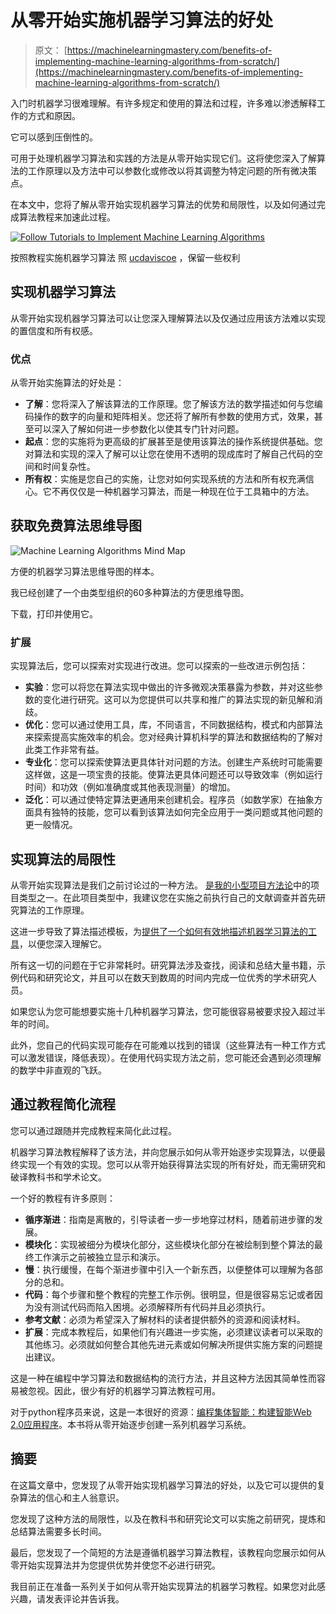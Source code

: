 # 从零开始实施机器学习算法的好处

> 原文： [https://machinelearningmastery.com/benefits-of-implementing-machine-learning-algorithms-from-scratch/](https://machinelearningmastery.com/benefits-of-implementing-machine-learning-algorithms-from-scratch/)

入门时机器学习很难理解。有许多规定和使用的算法和过程，许多难以渗透解释工作的方式和原因。

它可以感到压倒性的。

可用于处理机器学习算法和实践的方法是从零开始实现它们。这将使您深入了解算法的工作原理以及方法中可以参数化或修改以将其调整为特定问题的所有微决策点。

在本文中，您将了解从零开始实现机器学习算法的优势和局限性，以及如何通过完成算法教程来加速此过程。

[![Follow Tutorials to Implement Machine Learning Algorithms](img/f8a3ba83b77e6650418b843c89b38d56.jpg)](https://3qeqpr26caki16dnhd19sv6by6v-wpengine.netdna-ssl.com/wp-content/uploads/2014/09/Follow-Tutorials-to-Implement-Machine-Learning-Algorithms.jpg)

按照教程实施机器学习算法
照 [ucdaviscoe](https://www.flickr.com/photos/ucdaviscoe/6046652813) ，保留一些权利

## 实现机器学习算法

从零开始实现机器学习算法可以让您深入理解算法以及仅通过应用该方法难以实现的置信度和所有权感。

### 优点

从零开始实施算法的好处是：

*   **了解**：您将深入了解该算法的工作原理。您了解该方法的数学描述如何与您编码操作的数字的向量和矩阵相关。您还将了解所有参数的使用方式，效果，甚至可以深入了解如何进一步参数化以使其专门针对问题。
*   **起点**：您的实施将为更高级的扩展甚至是使用该算法的操作系统提供基础。您对算法和实现的深入了解可以让您在使用不透明的现成库时了解自己代码的空间和时间复杂性。
*   **所有权**：实施是您自己的实施，让您对如何实现系统的方法和所有权充满信心。它不再仅仅是一种机器学习算法，而是一种现在位于工具箱中的方法。

## 获取免费算法思维导图

![Machine Learning Algorithms Mind Map](img/2ce1275c2a1cac30a9f4eea6edd42d61.jpg)

方便的机器学习算法思维导图的样本。

我已经创建了一个由类型组织的60多种算法的方便思维导图。

下载，打印并使用它。

### 扩展

实现算法后，您可以探索对实现进行改进。您可以探索的一些改进示例包括：

*   **实验**：您可以将您在算法实现中做出的许多微观决策暴露为参数，并对这些参数的变化进行研究。这可以为您提供可以共享和推广的算法实现的新见解和消歧。
*   **优化**：您可以通过使用工具，库，不同语言，不同数据结构，模式和内部算法来探索提高实施效率的机会。您对经典计算机科学的算法和数据结构的了解对此类工作非常有益。
*   **专业化**：您可以探索使算法更具体针对问题的方法。创建生产系统时可能需要这样做，这是一项宝贵的技能。使算法更具体问题还可以导致效率（例如运行时间）和功效（例如准确度或其他表现测量）的增加。
*   **泛化**：可以通过使特定算法更通用来创建机会。程序员（如数学家）在抽象方面具有独特的技能，您可以看到该算法如何完全应用于一类问题或其他问题的更一般情况。

## 实现算法的局限性

从零开始实现算法是我们之前讨论过的一种方法。 [是我的](http://machinelearningmastery.com/how-to-implement-a-machine-learning-algorithm/ "How to Implement a Machine Learning Algorithm")[小型项目方法论](http://machinelearningmastery.com/self-study-machine-learning-projects/ "4 Self-Study Machine Learning Projects")中的项目类型之一。在此项目类型中，我建议您在实施之前执行自己的文献调查并首先研究算法的工作原理。

这进一步导致了算法描述模板，为[提供了一个如何有效地描述机器学习算法的工具](http://machinelearningmastery.com/how-to-learn-a-machine-learning-algorithm/ "How to Learn a Machine Learning Algorithm")，以便您深入理解它。

所有这一切的问题在于它非常耗时。研究算法涉及查找，阅读和总结大量书籍，示例代码和研究论文，并且可以在数天到数周的时间内完成一位优秀的学术研究人员。

如果您认为您可能想要实施十几种机器学习算法，您可能很容易被要求投入超过半年的时间。

此外，您自己的代码实现可能存在可能难以找到的错误（这些算法有一种工作方式可以激发错误，降低表现）。在使用代码实现方法之前，您可能还会遇到必须理解的数学中非直观的飞跃。

## 通过教程简化流程

您可以通过跟随并完成教程来简化此过程。

机器学习算法教程解释了该方法，并向您展示如何从零开始逐步实现算法，以便最终实现一个有效的实现。您可以从零开始获得算法实现的所有好处，而无需研究和破译教科书和学术论文。

一个好的教程有许多原则：

*   **循序渐进**：指南是离散的，引导读者一步一步地穿过材料，随着前进步骤的发展。
*   **模块化**：实现被细分为模块化部分，这些模块化部分在被绘制到整个算法的最终工作演示之前被独立显示和演示。
*   **慢**：执行缓慢，在每个渐进步骤中引入一个新东西，以便整体可以理解为各部分的总和。
*   **代码**：每个步骤和整个教程的完整工作示例。很明显，但是很容易忘记或者因为没有测试代码而陷入困境。必须解释所有代码并且必须执行。
*   **参考文献**：必须为希望深入了解材料的读者提供额外的资源和阅读材料。
*   **扩展**：完成本教程后，如果他们有兴趣进一步实施，必须建议读者可以采取的其他练习。必须就如何整合其他先进元素或如何解决所提供实施方案的问题提出建议。

这是一种在编程中学习算法和数据结构的流行方法，并且这种方法因其简单性而容易被忽视。因此，很少有好的机器学习算法教程可用。

对于python程序员来说，这是一本很好的资源：[编程集体智能：构建智能Web 2.0应用程序](http://www.amazon.com/dp/0596529325?tag=inspiredalgor-20)。本书将从零开始逐步创建一系列机器学习系统。

## 摘要

在这篇文章中，您发现了从零开始实现机器学习算法的好处，以及它可以提供的复杂算法的信心和主人翁意识。

您发现了这种方法的局限性，以及在教科书和研究论文可以实施之前研究，提炼和总结算法需要多长时间。

最后，您发现了一个简短的方法是遵循机器学习算法教程，该教程向您展示如何从零开始实现算法并为您提供优势并使您不必进行研究。

我目前正在准备一系列关于如何从零开始实现算法的机器学习教程。如果您对此感兴趣，请发表评论并告诉我。